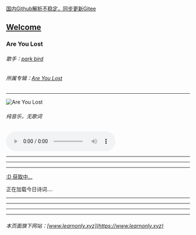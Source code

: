 [国内Github解析不稳定，同步更新Gitee](https://zkeq.gitee.io/)
## [Welcome  ](https://zkeq.github.io/zkeq/%C2%B7index.htm)

### Are You Lost

###### 歌手：[park bird](https://music.163.com/artist?id=12865175)

###### 所属专辑：[Are You Lost](https://music.163.com/album?id=36813012)

---------------------

![Are You Lost](https://p2.music.126.net/B0hvMNWSoxW5jMc9kgS5xA==/109951165076735700.jpg) 

###### 纯音乐，无歌词

<audio id="bgmMusic" src="http://music.163.com/song/media/outer/url?id=518894020.mp3" preload="auto" type="audio/mp3" autoplay controls></audio>

-----------------
----------------
----------------

<!-- 请注意，以下的示例包含超链接，您可能需要手动配置样式使其不变色。如果您嫌麻烦，可以移除。 -->
<p id="hitokoto"><a href="#" id="hitokoto_text">:D 获取中...</a></p>
<script>
  fetch('https://v1.hitokoto.cn')
    .then(response => response.json())
    .then(data => {
      const hitokoto = document.getElementById('hitokoto_text')
      hitokoto.href = 'https://hitokoto.cn/?uuid=' + data.uuid
      hitokoto.innerText = data.hitokoto
    })
    .catch(console.error)
</script>




<span id="jinrishici-sentence">正在加载今日诗词....</span>

<script src="https://sdk.jinrishici.com/v2/browser/jinrishici.js" charset="utf-8"></script>




--------------------------

--------------------------

--------------------------

--------------------------



###### 本页面旗下网站：[www.learnonly.xyz](https://www.learnonly.xyz)
